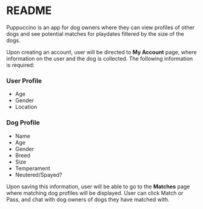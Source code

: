 # README

Puppuccino is an app for dog owners where they can view profiles of other dogs and see potential matches for playdates filtered by the size of the dogs.

Upon creating an account, user will be directed to **My Account** page, where information on the user and the dog is collected. The following information is required:

### User Profile
- Age
- Gender
- Location

### Dog Profile
- Name
- Age
- Gender
- Breed
- Size
- Temperament
- Neutered/Spayed?

Upon saving this information, user will be able to go to the **Matches** page where matching dog profiles will be displayed. User can click Match or Pass, and chat with dog owners of dogs they have matched with.
